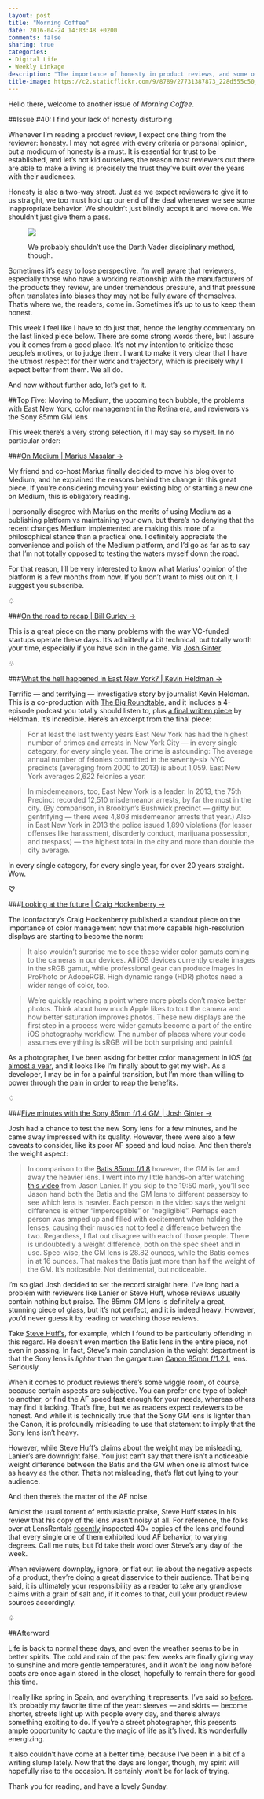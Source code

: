 ```yaml
---
layout: post
title: "Morning Coffee"
date: 2016-04-24 14:03:48 +0200
comments: false
sharing: true
categories: 
- Digital Life
- Weekly Linkage
description: "The importance of honesty in product reviews, and some of the week’s most interesting pieces of writing."
title-image: https://c2.staticflickr.com/9/8789/27731387873_228d555c50_o.jpg 
---
```


Hello there, welcome to another issue of _Morning Coffee_.

##Issue \#40: I find your lack of honesty disturbing

Whenever I’m reading a product review, I expect one thing from the reviewer: honesty. I may not agree with every criteria or personal opinion, but a modicum of honesty is a must. It is essential for trust to be established, and let’s not kid ourselves, the reason most reviewers out there are able to make a living is precisely the trust they’ve built over the years with their audiences.

Honesty is also a two-way street. Just as we expect reviewers to give it to us straight, we too must hold up our end of the deal whenever we see some inappropriate behavior. We shouldn’t just blindly accept it and move on. We shouldn’t just give them a pass.

<figure class="extra-width">
<img src="https://farm2.staticflickr.com/1717/26587315366_aa12818e47_o.png"/>
<p class="photo-credit">We probably shouldn’t use the Darth Vader disciplinary method, though.</p>
</figure>

Sometimes it’s easy to lose perspective. I’m well aware that reviewers, especially those who have a working relationship with the manufacturers of the products they review, are under tremendous pressure, and that pressure often translates into biases they may not be fully aware of themselves. That’s where we, the readers, come in. Sometimes it’s up to us to keep them honest.

This week I feel like I have to do just that, hence the lengthy commentary on the last linked piece below. There are some strong words there, but I assure you it comes from a good place. It’s not my intention to criticize those people’s motives, or to judge them. I want to make it very clear that I have the utmost respect for their work and trajectory, which is precisely why I expect better from them. We all do.

And now without further ado, let’s get to it.


##Top Five: Moving to Medium, the upcoming tech bubble, the problems with East New York, color management in the Retina era, and reviewers vs the Sony 85mm GM lens

This week there’s a very strong selection, if I may say so myself. In no particular order: 

###[On Medium | Marius Masalar →](https://mariusmasalar.me/on-medium-e40916701b15)

My friend and co-host Marius finally decided to move his blog over to Medium, and he explained the reasons behind the change in this great piece. If you’re considering moving your existing blog or starting a new one on Medium, this is obligatory reading.

I personally disagree with Marius on the merits of using Medium as a publishing platform vs maintaining your own, but there’s no denying that the recent changes Medium implemented are making this more of a philosophical stance than a practical one. I definitely appreciate the convenience and polish of the Medium platform, and I’d go as far as to say that I’m not totally opposed to testing the waters myself down the road.

For that reason, I’ll be very interested to know what Marius’ opinion of the platform is a few months from now. If you don’t want to miss out on it, I suggest you subscribe.

<p class="card-separator">♤</p>

###[On the road to recap | Bill Gurley →](http://abovethecrowd.com/2016/04/21/on-the-road-to-recap/)

This is a great piece on the many problems with the way VC-funded startups operate these days. It’s admittedly a bit technical, but totally worth your time, especially if you have skin in the game. Via [Josh Ginter](http://thenewsprint.co/2016/04/23/why-the-unicorn-financing-market-just-became-dangerous-dot-dot-dot-for-all-involved/).
 
<p class="card-separator">♧</p>

###[What the hell happened in East New York? | Kevin Heldman →](http://digg.com/2016/what-the-hell-happened-in-east-new-york)

Terrific — and terrifying — investigative story by journalist Kevin Heldman. This is a co-production with [The Big Roundtable](http://www.thebigroundtable.com), and it includes a 4-episode podcast you totally should listen to, plus [a final written piece](http://digg.com/2016/broken-what-the-hell-happened-in-east-new-york) by Heldman. It’s incredible. Here’s an excerpt from the final piece:

> For at least the last twenty years East New York has had the highest number of crimes and arrests in New York City — in every single category, for every single year. The crime is astounding: The average annual number of felonies committed in the seventy-six NYC precincts (averaging from 2000 to 2013) is about 1,059. East New York averages 2,622 felonies a year.

> In misdemeanors, too, East New York is a leader. In 2013, the 75th Precinct recorded 12,510 misdemeanor arrests, by far the most in the city. (By comparison, in Brooklyn’s Bushwick precinct — gritty but gentrifying — there were 4,808 misdemeanor arrests that year.) Also in East New York in 2013 the police issued 1,890 violations (for lesser offenses like harassment, disorderly conduct, marijuana possession, and trespass) — the highest total in the city and more than double the city average.

In every single category, for every single year, for over 20 years straight. Wow.

<p class="card-separator">♡</p>

###[Looking at the future | Craig Hockenberry →](http://blog.iconfactory.com/2016/04/looking-at-the-future/)

The Iconfactory’s Craig Hockenberry published a standout piece on the importance of color management now that more capable high-resolution displays are starting to become the norm: 

> It also wouldn’t surprise me to see these wider color gamuts coming to the cameras in our devices. All iOS devices currently create images in the sRGB gamut, while professional gear can produce images in ProPhoto or AdobeRGB. High dynamic range (HDR) photos need a wider range of color, too.

> We’re quickly reaching a point where more pixels don’t make better photos. Think about how much Apple likes to tout the camera and how better saturation improves photos. These new displays are the first step in a process were wider gamuts become a part of the entire iOS photography workflow. The number of places where your code assumes everything is sRGB will be both surprising and painful.

As a photographer, I’ve been asking for better color management in iOS [for almost a year](/2015/08/12/ios-and-color-management-how-to-export-jpeg-files-from-lightroom-for-mobile-viewing/), and it looks like I’m finally about to get my wish. As a developer, I may be in for a painful transition, but I’m more than willing to power through the pain in order to reap the benefits.

<p class="card-separator">♢</p>

###[Five minutes with the Sony 85mm f/1.4 GM | Josh Ginter →](http://thenewsprint.co/2016/04/23/five-minutes-with-the-sony-85mm-f-slash-1-dot-4-gm/)

Josh had a chance to test the new Sony lens for a few minutes, and he came away impressed with its quality. However, there were also a few caveats to consider, like its poor AF speed and loud noise. And then there’s the weight aspect:

> In comparison to the [Batis 85mm f/1.8](http://www.amazon.com/gp/product/B00WII52ZU/ref=as_li_qf_sp_asin_il_tl?ie=UTF8&camp=1789&creative=9325&creativeASIN=B00WII52ZU&linkCode=as2&tag=thenews02-20&linkId=Y6Z7TLMTTJSCEYAI) however, the GM is far and away the heavier lens. I went into my little hands-on after watching [this video](https://www.youtube.com/watch?v=XBgM1lLcSEQ) from Jason Lanier. If you skip to the 19:50 mark, you’ll see Jason hand both the Batis and the GM lens to different passersby to see which lens is heavier. Each person in the video says the weight difference is either “imperceptible” or “negligible”. Perhaps each person was amped up and filled with excitement when holding the lenses, causing their muscles not to feel a difference between the two. Regardless, I flat out disagree with each of those people. There is undoubtedly a weight difference, both on the spec sheet and in use. Spec-wise, the GM lens is 28.82 ounces, while the Batis comes in at 16 ounces. That makes the Batis just more than half the weight of the GM. It’s noticeable. Not detrimental, but noticeable.

I’m so glad Josh decided to set the record straight here. I’ve long had a problem with reviewers like Lanier or Steve Huff, whose reviews usually contain nothing but praise. The 85mm GM lens is definitely a great, stunning piece of glass, but it’s not perfect, and it is indeed heavy. However, you’d never guess it by reading or watching those reviews.

Take [Steve Huff’s](http://www.stevehuffphoto.com/2016/04/20/the-sony-85-1-4-g-master-lens-review-a-lens-full-of-wow/), for example, which I found to be particularly offending in this regard. He doesn’t even mention the Batis lens in the entire piece, not even in passing. In fact, Steve’s main conclusion in the weight department is that the Sony lens is _lighter_ than the gargantuan [Canon 85mm f/1.2 L](http://amzn.to/1MQz8hR) lens. Seriously.

When it comes to product reviews there’s some wiggle room, of course, because certain aspects are subjective. You can prefer one type of bokeh to another, or find the AF speed fast enough for your needs, whereas others may find it lacking. That’s fine, but we as readers expect reviewers to be honest. And while it is technically true that the Sony GM lens is lighter than the Canon, it is profoundly misleading to use that statement to imply that the Sony lens isn’t heavy. 

However, while Steve Huff’s claims about the weight may be misleading, Lanier’s are downright false. You just can’t say that there isn’t a noticeable weight difference between the Batis and the GM when one is almost twice as heavy as the other. That’s not misleading, that’s flat out lying to your audience.

And then there’s the matter of the AF noise.

Amidst the usual torrent of enthusiastic praise, Steve Huff states in his review that his copy of the lens wasn’t noisy at all. For reference, the folks over at LensRentals [recently](https://www.lensrentals.com/blog/2016/04/sony-fe-85mm-f1-4-gmaster-emergency-tear-down/) inspected 40+ copies of the lens and found that every single one of them exhibited loud AF behavior, to varying degrees. Call me nuts, but I’d take their word over Steve’s any day of the week.

When reviewers downplay, ignore, or flat out lie about the negative aspects of a product, they’re doing a great disservice to their audience. That being said, it is ultimately your responsibility as a reader to take any grandiose claims with a grain of salt and, if it comes to that, cull your product review sources accordingly.

<p class="card-separator">♤</p>

##Afterword

Life is back to normal these days, and even the weather seems to be in better spirits. The cold and rain of the past few weeks are finally giving way to sunshine and more gentle temperatures, and it won’t be long now before coats are once again stored in the closet, hopefully to remain there for good this time.

I really like spring in Spain, and everything it represents. I’ve said so [before](/2015/03/12/the-arrival-of-spring-street-photography-in-madrid-with-the-olympus-17mm-f-slash-1-dot-8-lens/). It’s probably my favorite time of the year: sleeves — and skirts — become shorter, streets light up with people every day, and there’s always something exciting to do. If you’re a street photographer, this presents ample opportunity to capture the magic of life as it’s lived. It’s wonderfully energizing.

It also couldn’t have come at a better time, because I’ve been in a bit of a writing slump lately. Now that the days are longer, though, my spirit will hopefully rise to the occasion. It certainly won’t be for lack of trying.

Thank you for reading, and have a lovely Sunday.